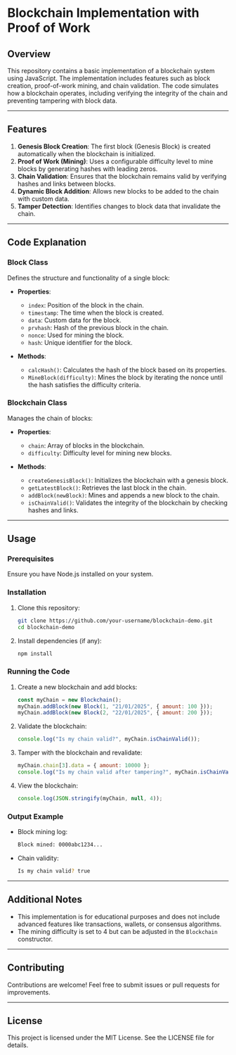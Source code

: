 # Blockchain Implementation with Proof of Work

## Overview
This repository contains a basic implementation of a blockchain system using JavaScript. The implementation includes features such as block creation, proof-of-work mining, and chain validation. The code simulates how a blockchain operates, including verifying the integrity of the chain and preventing tampering with block data.

---

## Features

1. **Genesis Block Creation**: The first block (Genesis Block) is created automatically when the blockchain is initialized.
2. **Proof of Work (Mining)**: Uses a configurable difficulty level to mine blocks by generating hashes with leading zeros.
3. **Chain Validation**: Ensures that the blockchain remains valid by verifying hashes and links between blocks.
4. **Dynamic Block Addition**: Allows new blocks to be added to the chain with custom data.
5. **Tamper Detection**: Identifies changes to block data that invalidate the chain.

---

## Code Explanation

### Block Class
Defines the structure and functionality of a single block:

- **Properties**:
  - `index`: Position of the block in the chain.
  - `timestamp`: The time when the block is created.
  - `data`: Custom data for the block.
  - `prvhash`: Hash of the previous block in the chain.
  - `nonce`: Used for mining the block.
  - `hash`: Unique identifier for the block.

- **Methods**:
  - `calcHash()`: Calculates the hash of the block based on its properties.
  - `MineBlock(difficulty)`: Mines the block by iterating the nonce until the hash satisfies the difficulty criteria.

### Blockchain Class
Manages the chain of blocks:

- **Properties**:
  - `chain`: Array of blocks in the blockchain.
  - `difficulty`: Difficulty level for mining new blocks.

- **Methods**:
  - `createGenesisBlock()`: Initializes the blockchain with a genesis block.
  - `getLatestBlock()`: Retrieves the last block in the chain.
  - `addBlock(newBlock)`: Mines and appends a new block to the chain.
  - `isChainValid()`: Validates the integrity of the blockchain by checking hashes and links.

---

## Usage

### Prerequisites
Ensure you have Node.js installed on your system.

### Installation
1. Clone this repository:
   ```bash
   git clone https://github.com/your-username/blockchain-demo.git
   cd blockchain-demo
   ```
2. Install dependencies (if any):
   ```bash
   npm install
   ```

### Running the Code
1. Create a new blockchain and add blocks:
   ```javascript
   const myChain = new Blockchain();
   myChain.addBlock(new Block(1, "21/01/2025", { amount: 100 }));
   myChain.addBlock(new Block(2, "22/01/2025", { amount: 200 }));
   ```

2. Validate the blockchain:
   ```javascript
   console.log("Is my chain valid?", myChain.isChainValid());
   ```

3. Tamper with the blockchain and revalidate:
   ```javascript
   myChain.chain[3].data = { amount: 10000 };
   console.log("Is my chain valid after tampering?", myChain.isChainValid());
   ```

4. View the blockchain:
   ```javascript
   console.log(JSON.stringify(myChain, null, 4));
   ```

### Output Example
- Block mining log:
  ```bash
  Block mined: 0000abc1234...
  ```
- Chain validity:
  ```bash
  Is my chain valid? true
  ```

---

## Additional Notes
- This implementation is for educational purposes and does not include advanced features like transactions, wallets, or consensus algorithms.
- The mining difficulty is set to 4 but can be adjusted in the `Blockchain` constructor.

---

## Contributing
Contributions are welcome! Feel free to submit issues or pull requests for improvements.

---

## License
This project is licensed under the MIT License. See the LICENSE file for details.

